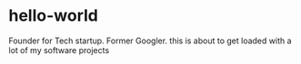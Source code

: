 # hello-world
Founder for Tech startup. Former Googler. this is about to get loaded with a lot of my software projects
